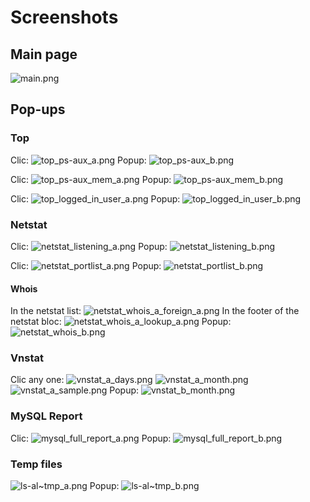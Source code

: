 # Screenshots
## Main page

![main.png](image/main.png)

## Pop-ups
### Top

Clic:
![top_ps-aux_a.png](image/top_ps-aux_a.png)
Popup:
![top_ps-aux_b.png](image/top_ps-aux_b.png)

Clic:
![top_ps-aux_mem_a.png](image/top_ps-aux_mem_a.png)
Popup:
![top_ps-aux_mem_b.png](image/top_ps-aux_mem_b.png)

Clic:
![top_logged_in_user_a.png](image/top_logged_in_user_a.png)
Popup:
![top_logged_in_user_b.png](image/top_logged_in_user_b.png)

### Netstat

Clic:
![netstat_listening_a.png](image/netstat_listening_a.png)
Popup:
![netstat_listening_b.png](image/netstat_listening_b.png)

Clic:
![netstat_portlist_a.png](image/netstat_portlist_a.png)
Popup:
![netstat_portlist_b.png](image/netstat_portlist_b.png)

#### Whois
In the netstat list:
![netstat_whois_a_foreign_a.png](image/netstat_whois_a_foreign_a.png)
In the footer of the netstat bloc:
![netstat_whois_a_lookup_a.png](image/netstat_whois_a_lookup_a.png)
Popup:
![netstat_whois_b.png](image/netstat_whois_b.png)

### Vnstat
Clic any one:
![vnstat_a_days.png](image/vnstat_a_days.png) ![vnstat_a_month.png](image/vnstat_a_month.png) ![vnstat_a_sample.png](image/vnstat_a_sample.png)
Popup:
![vnstat_b_month.png](image/vnstat_b_month.png)

### MySQL Report
Clic:
![mysql_full_report_a.png](image/mysql_full_report_a.png)
Popup:
![mysql_full_report_b.png](image/mysql_full_report_b.png)

### Temp files
![ls-al~tmp_a.png](image/ls-al~tmp_a.png)
Popup:
![ls-al~tmp_b.png](image/ls-al~tmp_b.png)
